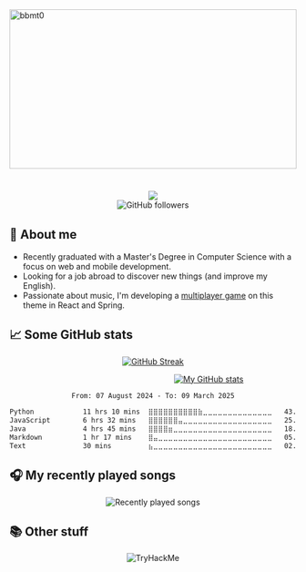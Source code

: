 
<img src="https://socialify.git.ci/bbmt0/bbmt0/image?font=Source%20Code%20Pro&logo=https%3A%2F%2Favatars.githubusercontent.com%2Fu%2F118280237%3Fv%3D4&name=1&pattern=Signal&theme=Dark" alt="bbmt0" width="100%" height="280" />

<h1 align="center">
    <img src="https://readme-typing-svg.herokuapp.com/?lines=Hey+there!+👋&center=true&size=30&color=000000&duration=3000&pause=5000">
</h1>
<div style="display: flex; align-items: center; justify-content: center;">
    <img alt="GitHub followers" src="https://img.shields.io/github/followers/bbmt0?style=flat&logo=github" style="margin-top: -20px;">
</div>

## 📝 About me
- Recently graduated with a Master's Degree in Computer Science with a focus on web and mobile development.
- Looking for a job abroad to discover new things (and improve my English).
- Passionate about music, I'm developing a [multiplayer game](https://github.com/bbmt0/Musigame) on this theme in React and Spring. 
## 📈 Some GitHub stats 

<div align="center">
<div style="width: 400px;">

[![GitHub Streak](https://streak-stats.demolab.com/?user=bbmt0)](https://git.io/streak-stats)
</div>
<div style="width: 700px;">

[![My GitHub stats](https://github-readme-stats.vercel.app/api?username=bbmt0)](https://github.com/anuraghazra/github-readme-stats)
</div>

<!--START_SECTION:waka-->

```txt
From: 07 August 2024 - To: 09 March 2025

Python            11 hrs 10 mins  ⣿⣿⣿⣿⣿⣿⣿⣿⣿⣿⣷⣀⣀⣀⣀⣀⣀⣀⣀⣀⣀⣀⣀⣀⣀   43.41 %
JavaScript        6 hrs 32 mins   ⣿⣿⣿⣿⣿⣿⣤⣀⣀⣀⣀⣀⣀⣀⣀⣀⣀⣀⣀⣀⣀⣀⣀⣀⣀   25.40 %
Java              4 hrs 45 mins   ⣿⣿⣿⣿⣶⣀⣀⣀⣀⣀⣀⣀⣀⣀⣀⣀⣀⣀⣀⣀⣀⣀⣀⣀⣀   18.50 %
Markdown          1 hr 17 mins    ⣿⣤⣀⣀⣀⣀⣀⣀⣀⣀⣀⣀⣀⣀⣀⣀⣀⣀⣀⣀⣀⣀⣀⣀⣀   05.02 %
Text              30 mins         ⣦⣀⣀⣀⣀⣀⣀⣀⣀⣀⣀⣀⣀⣀⣀⣀⣀⣀⣀⣀⣀⣀⣀⣀⣀   02.00 %
```

<!--END_SECTION:waka-->

</div>

## 🎧 My recently played songs 

<p align="center">
  <img alt="Recently played songs" src="https://spotify-recently-played-readme.vercel.app/api?user=3134vqgtqas5un4bui3lfu3vpqve&count=7">
</p>

## 📚 Other stuff
<div align="center">

<img src="https://tryhackme-badges.s3.amazonaws.com/bbmt10.png" alt="TryHackMe"> 
</div>
